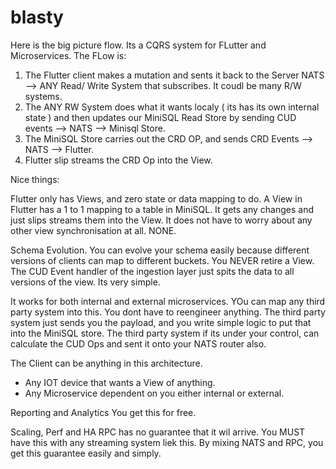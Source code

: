 # blasty



Here is the big picture flow. Its a CQRS system for FLutter and Microservices.
The FLow is:
1. The Flutter client makes a mutation and sents it back to the Server NATS --> ANY Read/ Write System that subscribes. It coudl be many R/W systems.
2. The ANY RW System does what it wants localy ( its has its own internal state ) and then updates our MiniSQL Read Store by sending CUD events --> NATS --> Minisql Store. 
3. The MiniSQL Store carries out the CRD OP, and sends CRD Events --> NATS --> Flutter.
4. Flutter slip streams the CRD Op into the View. 


Nice things:

Flutter only has Views, and zero state or data mapping to do.
A View in Flutter has a 1 to 1 mapping to a table in MiniSQL. 
It gets any changes and just slips streams them into the View.
It does not have to worry about any other view synchronisation at all. NONE.

Schema Evolution.
You can evolve your schema easily because different versions of clients can map to different buckets.
You NEVER retire a View.
The CUD Event handler of the ingestion layer just spits the data to all versions of the view. Its very simple.

It works for both internal and external microservices.
YOu can map any third party system into this. You dont have to reengineer anything.
The third party system just sends you the payload, and you write simple logic to put that into the MiniSQL store.
The third party system if its under your control, can calculate the CUD Ops and sent it onto your NATS router also.

The Client can be anything in this architecture.
- Any IOT device that wants a View of anything.
- Any Microservice dependent on you either internal or external.

Reporting and Analytics
You get this for free.

Scaling, Perf and HA
RPC has no guarantee that it wil arrive. You MUST have this with any streaming system liek this.
By mixing NATS and RPC, you get this guarantee easily and simply. 








